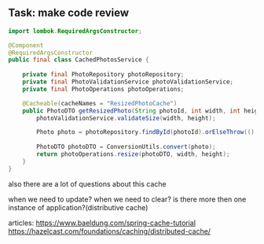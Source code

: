 ## Task: make code review

```java
import lombok.RequiredArgsConstructor;

@Component
@RequiredArgsConstructor
public final class CachedPhotosService {
    
    private final PhotoRepository photoRepository;
    private final PhotoValidationService photoValidationService;
    private final PhotoOperations photoOperations;

    @Cacheable(cacheNames = "ResizedPhotoCache")
    public PhotoDTO getResizedPhoto(String photoId, int width, int height) {
        photoValidationService.validateSize(width, height);

        Photo photo = photoRepository.findById(photoId).orElseThrow(() -> new RuntimeException("can't find value by id"));//or custom exception
        
        PhotoDTO photoDTO = ConversionUtils.convert(photo);
        return photoOperations.resize(photoDTO, width, height);
    }
}
```

also there are a lot of questions about this cache

when we need to update?
when we need to clear?
is there more then one instance of application?(distributive cache)

articles:
https://www.baeldung.com/spring-cache-tutorial
https://hazelcast.com/foundations/caching/distributed-cache/